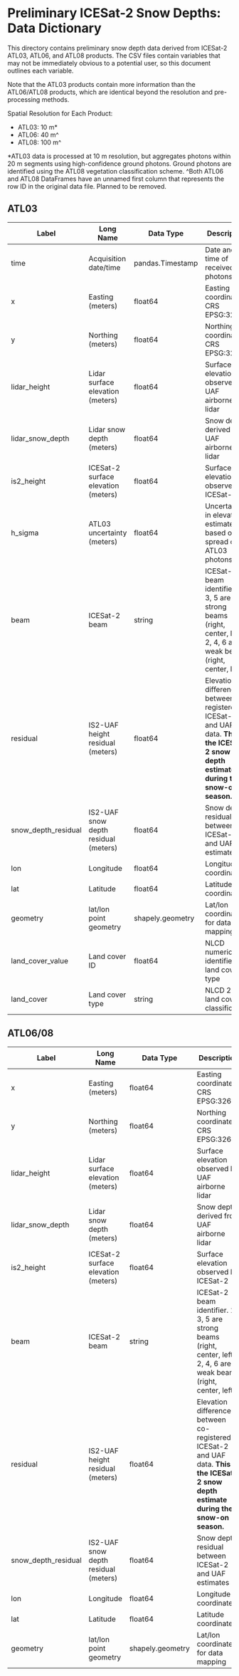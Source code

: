 # Preliminary ICESat-2 Snow Depths: Data Dictionary
This directory contains preliminary snow depth data derived from ICESat-2 ATL03, ATL06, and ATL08 products. The CSV files contain variables that may not be immediately obvious to a potential user, so this document outlines each variable.

Note that the ATL03 products contain more information than the ATL06/ATL08 products, which are identical beyond the resolution and pre-processing methods.

Spatial Resolution for Each Product:
* ATL03: 10 m*
* ATL06: 40 m^
* ATL08: 100 m^

*ATL03 data is processed at 10 m resolution, but aggregates photons within 20 m segments using high-confidence ground photons. Ground photons are identified using the ATL08 vegetation classification scheme.
^Both ATL06 and ATL08 DataFrames have an unnamed first column that represents the row ID in the original data file. Planned to be removed.

## ATL03
| Label     | Long Name | Data Type | Description | 
| ----------- | ----------- | ----------- | ----------- |
| time     | Acquisition date/time | pandas.Timestamp | Date and time of received photons |
| x   | Easting (meters) | float64 | Easting coordinate in CRS EPSG:32606 |
| y | Northing (meters) | float64 | Northing coordinate in CRS EPSG:32606 |
| lidar_height | Lidar surface elevation (meters) | float64 | Surface elevation observed by UAF airborne lidar |
| lidar_snow_depth | Lidar snow depth (meters) | float64 | Snow depth derived from UAF airborne lidar |
| is2_height | ICESat-2 surface elevation (meters) | float64 | Surface elevation observed by ICESat-2 |
| h_sigma | ATL03 uncertainty (meters) | float64 | Uncertainty in elevation estimate, based on spread of ATL03 photons |
| beam | ICESat-2 beam | string | ICESat-2 beam identifier. 1, 3, 5 are strong beams (right, center, left); 2, 4, 6 are weak beams (right, center, left) |
| residual | IS2-UAF height residual (meters) | float64 | Elevation difference between co-registered ICESat-2 and UAF data. **This is the ICESat-2 snow depth estimate during the snow-on season.** |
| snow_depth_residual | IS2-UAF snow depth residual (meters) | float64 | Snow depth residual between ICESat-2 and UAF estimates |
| lon | Longitude | float64 | Longitude coordinate |
| lat | Latitude | float64 | Latitude coordinate |
| geometry | lat/lon point geometry | shapely.geometry | Lat/lon coordinate for data mapping |
| land_cover_value | Land cover ID | float64 | NLCD numeric identifier for land cover type |
| land_cover | Land cover type | string | NLCD 2019 land cover classification |

## ATL06/08
| Label     | Long Name | Data Type | Description | 
| ----------- | ----------- | ----------- | ----------- |
| x | Easting (meters) | float64 | Easting coordinate in CRS EPSG:32606 |
| y | Northing (meters) | float64 | Northing coordinate in CRS EPSG:32606 |
| lidar_height | Lidar surface elevation (meters) | float64 | Surface elevation observed by UAF airborne lidar |
| lidar_snow_depth | Lidar snow depth (meters) | float64 | Snow depth derived from UAF airborne lidar |
| is2_height | ICESat-2 surface elevation (meters) | float64 | Surface elevation observed by ICESat-2 |
| beam | ICESat-2 beam | string | ICESat-2 beam identifier. 1, 3, 5 are strong beams (right, center, left); 2, 4, 6 are weak beams (right, center, left) |
| residual | IS2-UAF height residual (meters) | float64 | Elevation difference between co-registered ICESat-2 and UAF data. **This is the ICESat-2 snow depth estimate during the snow-on season.** |
| snow_depth_residual | IS2-UAF snow depth residual (meters) | float64 | Snow depth residual between ICESat-2 and UAF estimates |
| lon | Longitude | float64 | Longitude coordinate |
| lat | Latitude | float64 | Latitude coordinate |
| geometry | lat/lon point geometry | shapely.geometry | Lat/lon coordinate for data mapping |